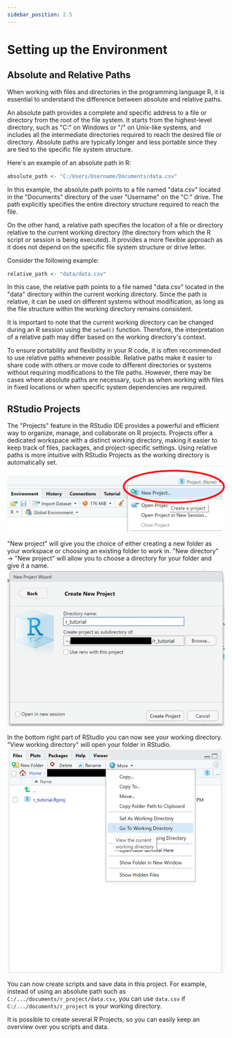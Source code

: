 ```yaml
---
sidebar_position: 2.5
---
```

# Setting up the Environment

## Absolute and Relative Paths

When working with files and directories in the programming language R, it is essential to understand the difference between absolute and relative paths.

An absolute path provides a complete and specific address to a file or directory from the root of the file system.
It starts from the highest-level directory, such as "C:" on Windows or "/" on Unix-like systems, and includes all the intermediate directories required to reach the desired file or directory. 
Absolute paths are typically longer and less portable since they are tied to the specific file system structure.

Here's an example of an absolute path in R:

```r
absolute_path <- "C:/Users/Username/Documents/data.csv"
```

In this example, the absolute path points to a file named "data.csv" located in the "Documents" directory of the user "Username" on the "C:" drive.
The path explicitly specifies the entire directory structure required to reach the file.

On the other hand, a relative path specifies the location of a file or directory relative to the current working directory (the directory from which the R script or session is being executed).
It provides a more flexible approach as it does not depend on the specific file system structure or drive letter.

Consider the following example:

```r
relative_path <- "data/data.csv"
```

In this case, the relative path points to a file named "data.csv" located in the "data" directory within the current working directory.
Since the path is relative, it can be used on different systems without modification, as long as the file structure within the working directory remains consistent.

It is important to note that the current working directory can be changed during an R session using the `setwd()` function. Therefore, the interpretation of a relative path may differ based on the working directory's context.

To ensure portability and flexibility in your R code, it is often recommended to use relative paths whenever possible.
Relative paths make it easier to share code with others or move code to different directories or systems without requiring modifications to the file paths. 
However, there may be cases where absolute paths are necessary, such as when working with files in fixed locations or when specific system dependencies are required.

## RStudio Projects
The "Projects" feature in the RStudio IDE provides a powerful and efficient way to organize, manage, and collaborate on R projects.
Projects offer a dedicated workspace with a distinct working directory, making it easier to keep track of files, packages, and project-specific settings. 
Using relative paths is more intuitive with RStudio Projects as the working directory is automatically set.
![workspace_1](./Images/workspace_1.png)

"New project" will give you the choice of either creating a new folder as your workspace or choosing an existing folder to work in.
"New directory" → "New project" will allow you to choose a directory for your folder and give it a name.
![workspace_2](./Images/workspace_2.png)

In the bottom right part of RStudio you can now see your working directory. "View working directory" will open your folder in RStudio.
![workspace_3](./Images/workspace_3.png)

You can now create scripts and save data in this project.
For example, instead of using an absolute path such as `C:/.../documents/r_project/data.csv`, you can use `data.csv` if `C:/.../documents/r_project` is your working directory.

It is possible to create several R Projects, so you can easily keep an overview over you scripts and data.
